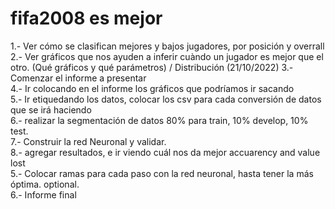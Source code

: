 # fifa2008 es mejor
 1.- Ver cómo se clasifican mejores y bajos jugadores, por posición y overrall  
 2.- Ver gráficos que nos ayuden a inferir cuàndo un jugador es mejor que el otro. (Qué gráficos y qué parámetros) / Distribución (21/10/2022)
 3.- Comenzar el informe a presentar  
 4.- Ir colocando en el informe los gráficos que podríamos ir sacando  
 5.- Ir etiquedando los datos, colocar los csv para cada conversión de datos que se irá haciendo  
 6.- realizar la segmentación de datos 80% para train, 10% develop, 10% test.  
 7.- Construir la red Neuronal y validar.  
 8.- agregar resultados, e ir viendo cuál nos da mejor accuarency and value lost  
 5.- Colocar ramas para cada paso con la red neuronal, hasta tener la más óptima. optional.  
 6.- Informe final